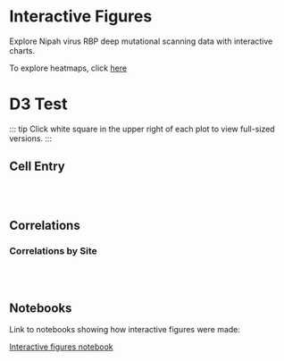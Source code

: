 # Interactive Figures

Explore Nipah virus RBP deep mutational scanning data with interactive charts.

To explore heatmaps, click [here](/heatmaps)


# D3 Test
<BarChart />


::: tip
Click white square in the upper right of each plot to view full-sized versions.
:::


## Cell Entry
<Altair :showShadow="true" :spec-url="'htmls/entry_by_site_plot_e2_bar_plot.html'"></Altair>

<br></br>

<Altair :showShadow="true" :spec-url="'htmls/entry_by_site_plot_e3_bar_plot.html'"></Altair>

## Correlations

<Altair :showShadow="true" :spec-url="'htmls/corr_entry_binding_large.html'"></Altair>

### Correlations by Site
<Altair :showShadow="true" :spec-url="'htmls/entry_letter_plot_slider.html'"></Altair>
<br></br>
<Altair :showShadow="true" :spec-url="'htmls/binding_letter_plot_slider.html'"></Altair>


## Notebooks
Link to notebooks showing how interactive figures were made:

<a href="notebooks/interactive_figures.html" target="_self">Interactive figures notebook</a>

